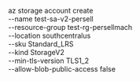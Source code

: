 az storage account create \
--name test-sa-v2-persell \
--resource-group test-rg-persellmach \
--location southcentralus \
--sku Standard_LRS \
--kind StorageV2 \
--min-tls-version TLS1_2 \
--allow-blob-public-access false